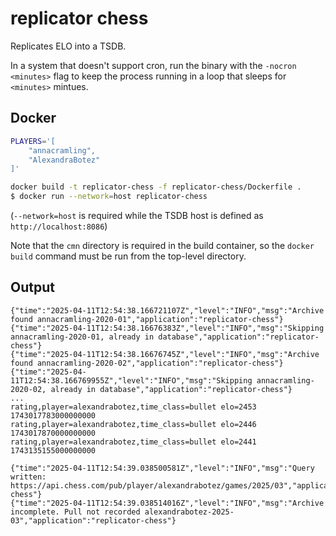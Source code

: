 # replicator chess

Replicates ELO into a TSDB.

In a system that doesn't support cron, run the binary with the `-nocron <minutes>` flag to keep the process running in a loop that sleeps for `<minutes>` mintues.

## Docker

```bash
PLAYERS='[
    "annacramling",
    "AlexandraBotez"
]'
```

```bash
docker build -t replicator-chess -f replicator-chess/Dockerfile .
$ docker run --network=host replicator-chess
```

(`--network=host` is required while the TSDB host is defined as `http://localhost:8086`)

Note that the `cmn` directory is required in the build container, so the `docker build` command must be run from the top-level directory.

## Output

```
{"time":"2025-04-11T12:54:38.166721107Z","level":"INFO","msg":"Archive found annacramling-2020-01","application":"replicator-chess"}
{"time":"2025-04-11T12:54:38.16676383Z","level":"INFO","msg":"Skipping annacramling-2020-01, already in database","application":"replicator-chess"}
{"time":"2025-04-11T12:54:38.16676745Z","level":"INFO","msg":"Archive found annacramling-2020-02","application":"replicator-chess"}
{"time":"2025-04-11T12:54:38.166769955Z","level":"INFO","msg":"Skipping annacramling-2020-02, already in database","application":"replicator-chess"}
...
rating,player=alexandrabotez,time_class=bullet elo=2453 1743017783000000000
rating,player=alexandrabotez,time_class=bullet elo=2446 1743017870000000000
rating,player=alexandrabotez,time_class=bullet elo=2441 1743135155000000000

{"time":"2025-04-11T12:54:39.038500581Z","level":"INFO","msg":"Query written: https://api.chess.com/pub/player/alexandrabotez/games/2025/03","application":"replicator-chess"}
{"time":"2025-04-11T12:54:39.038514016Z","level":"INFO","msg":"Archive incomplete. Pull not recorded alexandrabotez-2025-03","application":"replicator-chess"}
```
